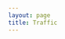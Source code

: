 ```yaml
---
layout: page
title: Traffic
---
```

<html>
	<title>Traffic Map</title>
	<head>
		<style>
			div { width:600px; height:740px; }
			.trafficDiv { width:600px; height:740px; float: left}
			.parentDiv { width: 1024px; height:800px; }
			
			canvas { float: left; background-image:url('http://www.dot.state.mn.us/tmc/trafficinfo/map/d_map.png');}
			button { width:100px; height:75px; float:left;}
			page {max-height:800px;}
		</style>
		<script>   		
		
			var trackerColor = '#1996E8';
			var exitNum = 999;
			
			function getLocation()
			{				
				if (navigator.geolocation)
					navigator.geolocation.getCurrentPosition(drawLocation, err, {enableHighAccuracy:true, maximumAge:30000});
				else
					alert("You must allow location sharing.");
			}
			
			function err(msg)
			{
				alert("Error...");
			}
			
			function trackLocation()
			{				
				if (navigator.geolocation)
					exitNum = navigator.geolocation.watchPosition(drawLocation, {enableHighAccuracy:true, maximumAge:30000});
				else
					alert("You must allow location sharing.");
			}
			
			function exitTracking()
			{
				clearWatch(exitNum);
			}
			
			// 
			function drawLocation(position)
			{
				// Longitude --> north to south
				// Latitude  --> east to west				
				// d_map.png corners
				var latRange = 45.343792 - 44.661469; // y
				var lonRange = 93.587050 - 92.716381; // x
				
				// First
				//      - Lat: 44.661469
				//      - Lon: 93.58705
				
				// Second
				//      - Lat: 44.661469
				//      - Lon: 92.716381
				
				// Third
				//      - Lat: 45.343792
				//      - Lon: 92.716381
				
				// Fourth
				//      - Lat: 45.343792
				//      - Lon: 93.58705
				
				// y
				var latCoord = Math.abs(position.coords.latitude); //44.966255;
				// x
				var lonCoord = Math.abs(position.coords.longitude); //93.269913;
				//http://stackoverflow.com/questions/4229662/convert-numbers-within-a-range-to-numbers-within-another-range
				// scale = (newEnd - newStart) / (originalEnd - originalStart);
				// finalPixel = (newStart + ((value - originalStart) * scale));
				//alert("xxx: " + lonCoord + "  " + "yyy: " + latCoord);
				// x
				var lonPix = 600 - ((600/lonRange) * (lonCoord - 92.716381));// - 5;
				// y
				var latPix = 660 - ((660/latRange) * (latCoord - 44.661469));// - 5;
				
				//alert("xxx: " + lonPix + "  " + "yyy: " + latPix);
				
				/* */
				if(lonPix > 600) // X
				{
					lonPix = 595;
					trackerColor = '#DCDCFF';
				}else if (lonPix < 0)
				{
					lonPix = 5;
					trackerColor = '#DCDCFF';
				}
				
				if(latPix < 0) // Y
				{
					latPix = 5;
					trackerColor = '#DCDCFF';
				}else if (latPix > 660)
				{
					latPix = 655;
					trackerColor = '#DCDCFF';
				}
				
				//alert("xxx: " + lonPix + "  " + "yyy: " + latPix);
				
				
				// Draw on the canvas
				var can = document.getElementById("trafficCanvas");
				var canContext = can.getContext("2d");
				//var background = new Image();
				//background.onload = function(){};
				//background.src = "http://www.dot.state.mn.us/tmc/trafficinfo/map/d_map.png";
				// draw stuff
				//canContext.drawImage(background,2,2);
				//canContext.rect(lonPix,latPix,10,10);
				canContext.arc(lonPix, latPix, 5, 0, 2 * Math.PI, false);
				canContext.fillStyle = trackerColor;
				canContext.fill();
				canContext.stroke();
			}
		</script>
	</head>
	<body onload="getLocation();">
		<div class="parentDiv">
			<div class="trafficDiv">
				<canvas id="trafficCanvas" height="660"  width="600">				
				</canvas>
				<button type="submit">End Tracking</button>
			</div>
		</div>
	</body>
</html>